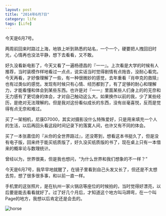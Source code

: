 ```yaml
---
layout: post
title: "2014年6月7日"
category: life
tags: [Life]
---
```



今天是6月7号。

两周前回来时路过上海，地铁上听到熟悉的站名，一个一个，硬要把人拽回旧时光，心情再也没法平静，想下去看看，又不敢。

好久没看新电影了，今天又看了一遍杨德昌的『一一』。上次看是大学的时候有人推荐，当时装模作样地看过一点点，说实话当时觉得剧情有点拖沓，没耐心看完。今天再看，才好像理解了一些，有一种很微妙的感觉，去年重看『肖申克的救赎』也有过类似的感觉。发现有时候只有心情、经历都到了，有了足够的耐心和理解力，才能看懂和体会到某些东西。也许是对『一一』里面某些人们身上的的无奈和无力感有了更切身的体会，才对自己触动这么大。如果换作以前的我，少了某些经历，是绝对无法理解的。但是我对这份看似成长的东西，没有丝毫喜悦，反而是觉得有点无奈和难过。

买了一架相机，尼康D7000，其实对摄影没什么特殊爱好，只是用来填充一个人的生活，以后再回头看这段时间记录下的落寞人间，也许又有不同的体会。

买了一本张嘉佳的『从你的全世界路过』，还没寄到，想看这本书挺久了，但是没有电子版，回来终于能买纸质版了，好久没买纸质版的书了，现在桌上只有一本借来的概率论与数理统计。

曾经以为，世界很美，但是我也想问，“为什么世界和我们想象的不一样？”

今天是6月7号，我早早地就醒了，在镜子里看到自己头发又长了，但还是不太想去剪，想了很多很多事，和以前一直一样。

手机里的这张照片，是在杭州一家火锅店等座位的时候拍的，当时觉得好漂亮，以后要是能去看看就好了。过了好几个月后，才知道这个地方叫马蹄弯，在一个叫Page的地方，我想以后肯定还是会去的。

![horse][1]

[1]: https://farm6.staticflickr.com/5152/14363660522_03cacd797f_b.jpg

